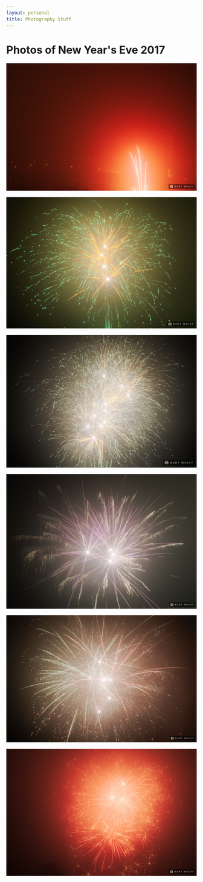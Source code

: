 ```yaml
---
layout: personal
title: Photography Stuff
---
```


# Photos of New Year's Eve 2017

![](/assets/img/photo/2017-Newyear/DSC_0055.jpg)

![](/assets/img/photo/2017-Newyear/DSC_0068.jpg)

![](/assets/img/photo/2017-Newyear/DSC_0070.jpg)

![](/assets/img/photo/2017-Newyear/DSC_0073.jpg)

![](/assets/img/photo/2017-Newyear/DSC_0084.jpg)

![](/assets/img/photo/2017-Newyear/DSC_0097.jpg)
